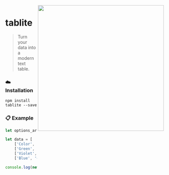 <img src="https://i.ibb.co/wB7JP2X/logo-transparent.png" width="400" align="right"/>

# tablite

> Turn your data into a modern text table.

### ☁️ Installation
`npm install tablite --save`

### 📋 Example
```js
let options_array = {size: 100, border: 'single-line', header: true, ratios:'10,10'};

let data = [
    ['Color', 'hex', 'Description'],
    ['Green', '#008000', `Seeing the colour green has been linked to more creative thinking—so greens are good options for home offices, art studios, etc.`],
    ['Violet', '#0000FF', `People link a greyish violet with sophistication, so it can be a good selection for places where you’re trying to make the “right” impression.`],
    ['Blue', '#EE82EE', `People are more likely to tell you that blue is their favourite colour than any other shade. That makes it a safe choice.`]];

console.log(new Table(data, options_array).toString());
```
